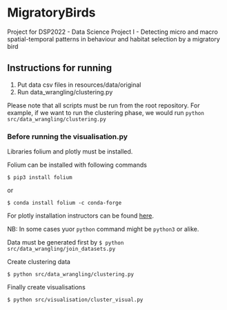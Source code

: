 # MigratoryBirds
Project for DSP2022 - Data Science Project I - Detecting micro and macro spatial-temporal patterns in behaviour and habitat selection by a migratory bird

## Instructions for running

1. Put data csv files in resources/data/original
1. Run data\_wrangling/clustering.py

Please note that all scripts must be run from the root repository. For example, if we want to run the clustering phase, we would run `python src/data_wrangling/clustering.py`

### Before running the visualisation.py

Libraries folium and plotly must be installed.

Folium can be installed with following commands
```
$ pip3 install folium
```
or 
```
$ conda install folium -c conda-forge
```
For plotly installation instructors can be found [here](https://plotly.com/python/getting-started/).

NB: In some cases yuor `python` command might be `python3` or alike.

Data must be generated first by 
`$ python src/data_wrangling/join_datasets.py`

Create clustering data

`$ python src/data_wrangling/clustering.py`

Finally create visualisations

`$ python src/visualisation/cluster_visual.py`
